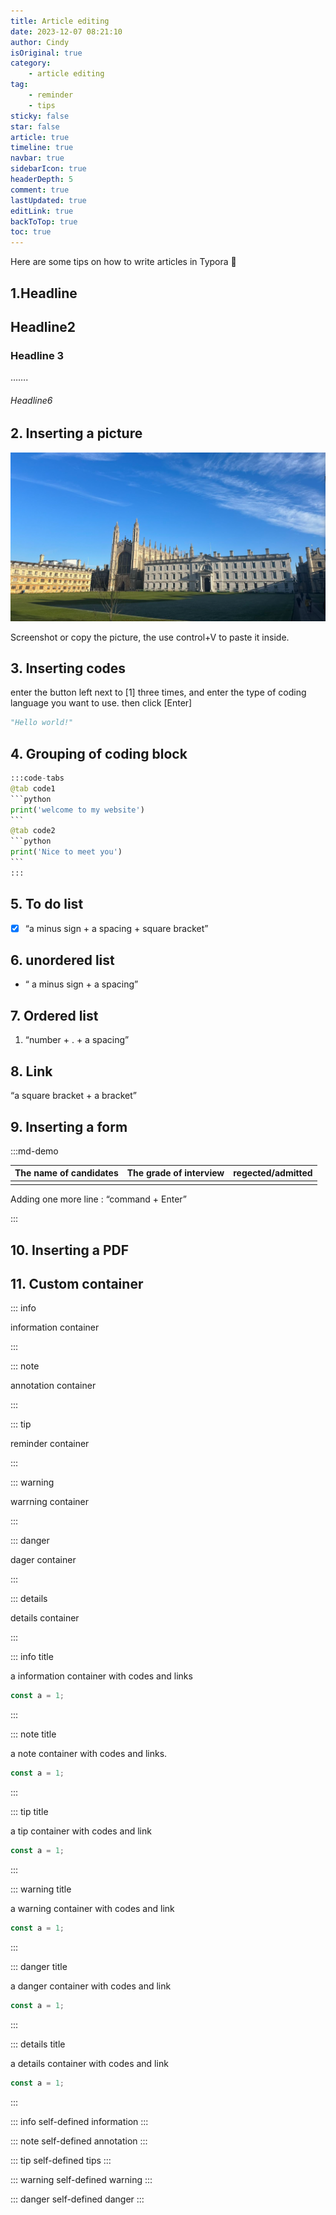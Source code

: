 ```yaml
---
title: Article editing
date: 2023-12-07 08:21:10
author: Cindy
isOriginal: true
category: 
    - article editing
tag:
    - reminder
    - tips
sticky: false
star: false
article: true
timeline: true
navbar: true
sidebarIcon: true
headerDepth: 5
comment: true
lastUpdated: true
editLink: true
backToTop: true
toc: true
---
```


Here are some tips on how to write articles in Typora :eyes:

## 1.Headline

## Headline2

### Headline 3

…….

###### Headline6



## 2. Inserting a picture

![image-20231208231440424](./article-editting.assets/image-20231208231440424.png)

Screenshot or copy the picture, the use control+V to paste it inside.



## 3. Inserting codes

enter the button left next to [1] three times, and enter the type of coding language you want to use. then click [Enter]

```python
"Hello world!"
```



## 4.  Grouping of coding block

````python
:::code-tabs
@tab code1
```python
print('welcome to my website')
```
@tab code2
```python
print('Nice to meet you')
``` 
:::
````



## 5. To do list

- [x] “a minus sign + a spacing + square bracket”



## 6. unordered list

- “ a minus sign + a spacing”



## 7. Ordered list

1. “number + . + a spacing”



## 8. Link

[](https://www.vervevividness.com/)

“a square bracket + a bracket”



## 9. Inserting a form

:::md-demo

| The name of candidates | The grade of interview | regected/admitted |
| ---------------------- | ---------------------- | ----------------- |
|                        |                        |                   |

Adding one more line : “command + Enter” 

:::



## 10. Inserting a PDF

<PDF url="//theme-hope-assets.vuejs.press/files/sample.pdf" />



## 11. Custom container

::: info

information container 

:::

::: note

annotation container

:::

::: tip

reminder container

:::

::: warning

warrning container

:::

::: danger

dager container

:::

::: details

details container

:::

::: info title

a information container with codes and links

```js
const a = 1;
```

:::

::: note title

a note container with codes and links.

```js
const a = 1;
```

:::

::: tip title

a tip container with codes and link

```js
const a = 1;
```

:::

::: warning title

a warning container with codes and link

```js
const a = 1;
```

:::

::: danger title

a danger container with codes and link

```js
const a = 1;
```

:::

::: details title

a details container with codes and link

```js
const a = 1;
```

:::

::: info self-defined information
:::

::: note self-defined annotation
:::

::: tip self-defined tips
:::

::: warning self-defined warning
:::

::: danger self-defined danger
:::



















